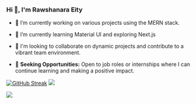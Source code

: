 ### Hi 👋, I'm Rawshanara Eity


- 🔭 I’m currently working on various projects using the MERN stack. 
- 🌱 I’m currently learning Material UI and exploring Next.js

- 👯 I'm looking to collaborate on dynamic projects and contribute to a vibrant team environment.

- 🤔 **Seeking Opportunities:** Open to job roles or internships where I can continue learning and making a positive impact.


[![GitHub Streak](https://github-readme-streak-stats.herokuapp.com?user=RawshanaraEity&theme=ocean-gradient)](https://git.io/streak-stats) ![](http://github-profile-summary-cards.vercel.app/api/cards/repos-per-language?username=RawshanaraEity&theme=react)

![](http://github-profile-summary-cards.vercel.app/api/cards/profile-details?username=RawshanaraEity&theme=react)

